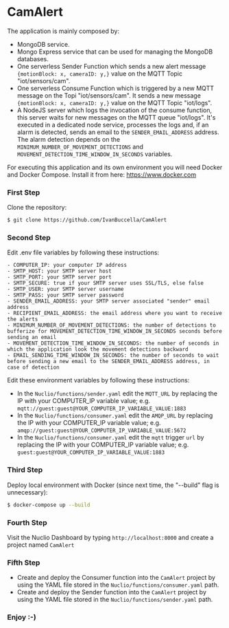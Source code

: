 # CamAlert

The application is mainly composed by:

- MongoDB service.
- Mongo Express service that can be used for managing the MongoDB databases.
- One serverless Sender Function which sends a new alert message `{motionBlock: x, cameraID: y,}` value on the MQTT Topic "iot/sensors/cam".
- One serverless Consume Function which is triggered by a new MQTT message on the Topi "iot/sensors/cam". It sends a new message `{motionBlock: x, cameraID: y,}` value on the MQTT Topic "iot/logs".
- A NodeJS server which logs the invocation of the consume function, this server waits for new messages on the MQTT queue "iot/logs". It's executed in a dedicated node service, processes the logs and, if an alarm is detected, sends an email to the `SENDER_EMAIL_ADDRESS` address. The alarm detection depends on the `MINIMUM_NUMBER_OF_MOVEMENT_DETECTIONS` and `MOVEMENT_DETECTION_TIME_WINDOW_IN_SECONDS` variables.

For executing this application and its own environment you will need Docker and Docker Compose. Install it from here: https://www.docker.com

### First Step

Clone the repository:

```sh
$ git clone https://github.com/IvanBuccella/CamAlert
```

### Second Step

Edit .env file variables by following these instructions:

```
- COMPUTER_IP: your computer IP address
- SMTP_HOST: your SMTP server host
- SMTP_PORT: your SMTP server port
- SMTP_SECURE: true if your SMTP server uses SSL/TLS, else false
- SMTP_USER: your SMTP server username
- SMTP_PASS: your SMTP server password
- SENDER_EMAIL_ADDRESS: your SMTP server associated "sender" email address
- RECIPIENT_EMAIL_ADDRESS: the email address where you want to receive the alerts
- MINIMUM_NUMBER_OF_MOVEMENT_DETECTIONS: the number of detections to bufferize for MOVEMENT_DETECTION_TIME_WINDOW_IN_SECONDS seconds before sending an email
- MOVEMENT_DETECTION_TIME_WINDOW_IN_SECONDS: the number of seconds in which the application look the movement detections backward
- EMAIL_SENDING_TIME_WINDOW_IN_SECONDS: the number of seconds to wait before sending a new email to the SENDER_EMAIL_ADDRESS address, in case of detection
```

Edit these environment variables by following these instructions:

- In the `Nuclio/functions/sender.yaml` edit the `MQTT_URL` by replacing the IP with your COMPUTER_IP variable value; e.g. `mqtt://guest:guest@YOUR_COMPUTER_IP_VARIABLE_VALUE:1883`
- In the `Nuclio/functions/consumer.yaml` edit the `AMQP_URL` by replacing the IP with your COMPUTER_IP variable value; e.g. `amqp://guest:guest@YOUR_COMPUTER_IP_VARIABLE_VALUE:5672`
- In the `Nuclio/functions/consumer.yaml` edit the `mqtt` trigger `url` by replacing the IP with your COMPUTER_IP variable value; e.g. `guest:guest@YOUR_COMPUTER_IP_VARIABLE_VALUE:1883`

### Third Step

Deploy local environment with Docker (since next time, the "--build" flag is unnecessary):

```sh
$ docker-compose up --build
```

### Fourth Step

Visit the Nuclio Dashboard by typing `http://localhost:8000` and create a project named `CamAlert`

### Fifth Step

- Create and deploy the Consumer function into the `CamAlert` project by using the YAML file stored in the `Nuclio/functions/consumer.yaml` path.
- Create and deploy the Sender function into the `CamAlert` project by using the YAML file stored in the `Nuclio/functions/sender.yaml` path.

### Enjoy :-)
